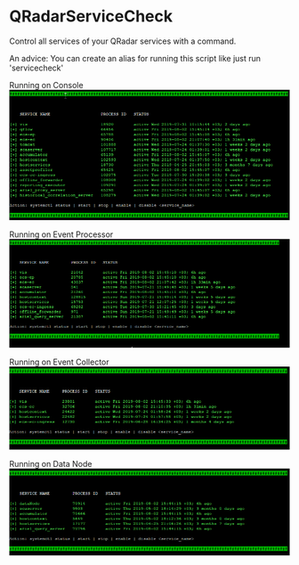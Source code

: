 # QRadarServiceCheck
Control all services of your QRadar services with a command.
 
 An advice: You can create an alias for running this script like just run 'servicecheck'

 Running on Console
![Running on Console](https://github.com/krdmnbrk/QRadarServiceCheck/blob/master/console.png)

Running on Event Processor
![Running on Event Processor](https://github.com/krdmnbrk/QRadarServiceCheck/blob/master/eventprocessor.png)

Running on Event Collector
![Running on Event Collector](https://github.com/krdmnbrk/QRadarServiceCheck/blob/master/eventcollector.png)

Running on Data Node
![Running on Data Node](https://github.com/krdmnbrk/QRadarServiceCheck/blob/master/datanode.png)
